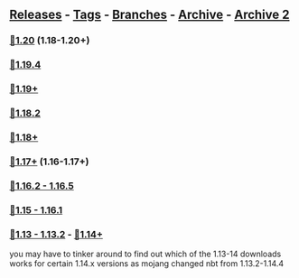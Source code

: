 ## [Releases](https://github.com/InfamousMusicify/Flying-Raijin/releases/) - [Tags](https://github.com/InfamousMusicify/Flying-Raijin/tags/) - [Branches](https://github.com/InfamousMusicify/Flying-Raijin/branches) - [Archive](https://github.com/InfamousMusicify/Flying-Raijin/releases/tag/Archive) - [Archive 2](https://github.com/InfamousMusicify/Flying-Raijin/releases/tag/Archive2)        


### [🔗1.20](https://github.com/InfamousMusicify/Flying-Raijin/releases/download/1.20/Raijin_V11.6.0-1.20.zip) (1.18-1.20+)     

### [🔗1.19.4](https://github.com/InfamousMusicify/Flying-Raijin/releases/download/1.19.4/Raijin_V11.4.2-1.19.4.zip)    
### [🔗1.19+](https://github.com/InfamousMusicify/Flying-Raijin/releases/download/1.19/Raijin_V11.4.2-1.19.zip)  

### [🔗1.18.2](https://github.com/InfamousMusicify/Flying-Raijin/releases/download/1.18.2/Raijin_V11.4.2-1.18.2.zip) 
### [🔗1.18+](https://github.com/InfamousMusicify/Flying-Raijin/releases/download/1.18/Raijin_V11.4.2-1.18.zip)
     
### [🔗1.17+](https://github.com/InfamousMusicify/Flying-Raijin/releases/download/1.17/Raijin_V11.4.n2-1.17.zip) (1.16-1.17+)   

### [🔗1.16.2 - 1.16.5](https://github.com/InfamousMusicify/Flying-Raijin/releases/download/1.16.2/Raijin_V11.4.n2-1.16.zip)   

### [🔗1.15 - 1.16.1](https://github.com/InfamousMusicify/Flying-Raijin/releases/download/1.15%E2%80%931.16.1/Raijin_V11.4.n3-1.15.16.zip)   



### [🔗1.13 - 1.13.2](https://github.com/InfamousMusicify/Flying-Raijin/releases/download/1.13%E2%80%931.14/Raijin_V11.4.n11-1.13.2.zip) - [🔗1.14+](https://github.com/InfamousMusicify/Flying-Raijin/releases/download/1.13%E2%80%931.14/Raijin_V11.4.n10-1.13-14.zip) 
you may have to tinker around to find out which of the 1.13-14 downloads works for certain 1.14.x versions as mojang changed nbt from 1.13.2-1.14.4      
